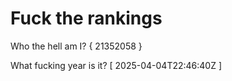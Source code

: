 # Fuck the rankings

Who the hell am I?
{ 21352058 }

What fucking year is it?
[ 2025-04-04T22:46:40Z ]
